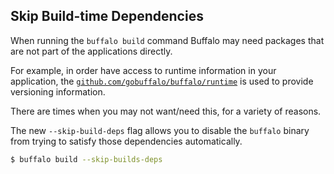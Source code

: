 ## Skip Build-time Dependencies

When running the `buffalo build` command Buffalo may need packages that are not part of the applications directly.

For example, in order have access to runtime information in your application, the [`github.com/gobuffalo/buffalo/runtime`](https://godoc.org/github.com/gobuffalo/buffalo/runtime) is used to provide versioning information.


There are times when you may not want/need this, for a variety of reasons.

The new `--skip-build-deps` flag allows you to disable the `buffalo` binary from trying to satisfy those dependencies automatically.

```bash
$ buffalo build --skip-builds-deps
```
